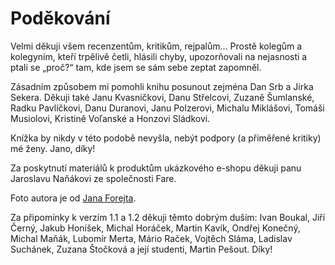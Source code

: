 # Poděkování

Velmi děkuji všem recenzentům, kritikům, rejpalům… Prostě kolegům a kolegyním, kteří trpělivě četli, hlásili chyby, upozorňovali na nejasnosti a ptali se „proč?“ tam, kde jsem se sám sebe zeptat zapomněl.

Zásadním způsobem mi pomohli knihu posunout zejména Dan Srb a Jirka Sekera. Děkuji také Janu Kvasničkovi, Danu Střelcovi, Zuzaně Šumlanské, Radku Pavlíčkovi, Danu Duranovi, Janu Polzerovi, Michalu Miklášovi, Tomáši Musiolovi, Kristině Voľanské a Honzovi Sládkovi.

Knížka by nikdy v této podobě nevyšla, nebýt podpory (a přiměřené kritiky) mé ženy. Jano, díky!

Za poskytnutí materiálů k produktům ukázkového e-shopu děkuji panu Jaroslavu Naňákovi ze společnosti Fare.

Foto autora je od [Jana Forejta](https://about.me/janforejt).

Za připomínky k verzím 1.1 a 1.2 děkuji těmto dobrým duším: Ivan Boukal, Jiří Černý, Jakub Honíšek, Michal Horáček, Martin Kavík, Ondřej Konečný, Michal Maňák, Lubomír Merta, Mário Raček, Vojtěch Sláma, Ladislav Suchánek, Zuzana Štočková a její studenti, Martin Pešout. Díky!
